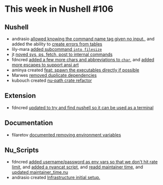 # This week in Nushell #106

## Nushell

- andrasio [allowed knowing the command name tag given no input.](https://github.com/nushell/nushell/pull/3988), and added the ability to [create errors from tables](https://github.com/nushell/nushell/pull/3986) 
- lily-mara [added subcommand `into filesize`](https://github.com/nushell/nushell/pull/3987) 
- jt [noved sys, ps, fetch, post to internal commands](https://github.com/nushell/nushell/pull/3983) 
- fdncred [added a few more chars and abbreviations to `char`](https://github.com/nushell/nushell/pull/3975), and [added more escapes to support ansi art](https://github.com/nushell/nushell/pull/3973) 
- aminya created [feat: spawn the executables directly if possible](https://github.com/nushell/nushell/pull/3974) 
- Marwes [removed duplicate dependencies](https://github.com/nushell/nushell/pull/3961) 
- kubouch created [nu-path crate refactor](https://github.com/nushell/nushell/pull/3730) 
## Extension

- fdncred [updated to try and find nushell so it can be used as a terminal](https://github.com/nushell/vscode-nushell-lang/pull/39) 
## Documentation

- filaretov [documented removing environment variables](https://github.com/nushell/nushell.github.io/pull/190) 

## Nu_Scripts

- fdncred [added username/password as env vars so that we don't hit rate limit](https://github.com/nushell/nu_scripts/pull/96), and [added a nyancat script](https://github.com/nushell/nu_scripts/pull/95), and [readd maintainer time](https://github.com/nushell/nu_scripts/pull/94), and [updated maintainer_time.nu](https://github.com/nushell/nu_scripts/pull/92) 
- andrasio created [Infrastructure initial setup.](https://github.com/nushell/nu_scripts/pull/93) 
